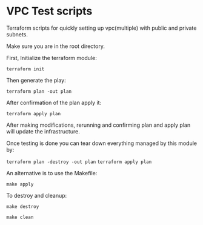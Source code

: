 # VPC Test scripts

Terraform scripts for quickly setting up vpc(multiple) with public and private subnets.

Make sure you are in the root directory.

First, Initialize the terraform module:

`terraform init`

Then generate the play:

`terraform plan -out plan`

After confirmation of the plan apply it:

`terraform apply plan`

After making modifications, rerunning and confirming plan and apply plan will update the infrastructure.

Once testing is done you can tear down everything managed by this module by:

`terraform plan -destroy -out plan`
`terraform apply plan`

An alternative is to use the Makefile:

`make apply`

To destroy and cleanup:

`make destroy`

`make clean`